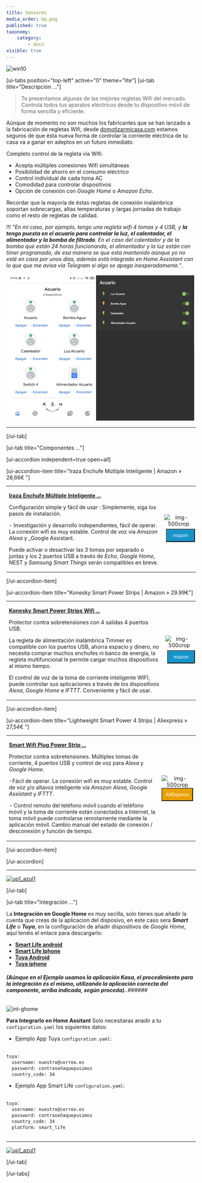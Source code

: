 ```yaml
---
title: Sensores
media_order: Up.png
published: true
taxonomy:
    category:
        - docs
visible: true
---
```


![win10](image://os-compat.png)

[ui-tabs position="top-left" active="0" theme="lite"]
[ui-tab title="Descripción ..."]

> Te presentamos algunas de las mejores regletas Wifi del mercado. Controla todos tus aparatos eléctricos desde tu dispositivo móvil de forma sencilla y eficiente.

Aúnque de momento no son muchos los fabricantes que se han lanzado a la fabricación de regletas Wifi, desde [domotizarmicasa.com](https://domotizarmicasa.com) estamos seguros de que ésta nueva forma de controlar la corriente eléctrica de tu casa va a ganar en adeptos en un futuro inmediato.

Completo control de la regleta vía Wifi:

+ Acepta múltiples conexiones Wifi simultáneas
+ Posibilidad de ahorro en el consumo eléctrico
+ Control individual de cada toma AC
+ Comodidad para controlar dispositivos
+ Opción de conexión con _Google Home_ o _Amazon Echo_.

Recordar que la mayoría de éstas regletas de conexión inalámbrica soportan sobrecargas, altas temperaturas y largas jornadas de trabajo como el resto de regletas de calidad.

!!! _"En mi caso, por ejemplo, tengo una regleta wifi 4 tomas y 4 USB, y **la tengo puesta en el acuario para controlar la luz, el calentador, el alimentador y la bomba de filtrado**. En el caso del calentador y de la bomba que están 24 horas funcionando, el alimentador y la luz están con timer programado, de esa manera se que esta mantenido aúnque yo no esté en casa por unos días, además está integrado en Home Assistant con lo que que me avisa vía Telegram si algo se apaga inesperadamente."_.

![](Acuario.png)

---

[/ui-tab]

[ui-tab title="Componentes ..."]

[ui-accordion independent=true open=all]

[ui-accordion-item title="Iraza Enchufe Múltiple Inteligente | Amazon » 28,66€ "]

|  |  |
|:------|:-----------------------:|
| <p>[**Iraza Enchufe Múltiple Inteligente ...**](https://amzn.to/2J7yf7y)</p><p>Configuración simple y fácil de usar : Simplemente, siga los<br />pasos de instalación.</p><p>- Investigación y desarrollo independientes, fácil de operar. La conexión wifi es muy estable. Control de voz vía _Amazon Alexa_ y _Google Assistant.</p><p>Puede activar o desactivar las 3 tomas por separado o juntas y los 2 puertos USB a través de _Echo_, _Google Home_, NEST y _Samsung Smart Things_ serán compatibles en breve.</p> | <div> ![img-500crop][amzn-iraza] </div> <div> <a href="https://amzn.to/2J7yf7y" alt="amazon-link" target="_blank"><button type="button" style="color:#fff;background-color:#1694CA;width:100%;height:35px;margin:5px;"><i class="fa fa-amazon fa-lg">mazon</i></button></a> </div> |

[/ui-accordion-item]

[ui-accordion-item title="Konesky Smart Power Strips | Amazon » 29.99€"]

|  |  |
|:------|:-----------------------:|
| <p>[**Konesky Smart Power Strips Wifi ...**](https://amzn.to/2Valrih)</p><p>Protector contra sobretensiones con 4 salidas 4 puertos USB.</p><p>La regleta de alimentación inalámbrica Timmer es compatible con los puertos USB, ahorra espacio y dinero, no necesita comprar muchos enchufes ni banco de energía, la regleta multifuncional le permite cargar muchos dispositivos al mismo tiempo.</p><p>El control de voz de la toma de corriente inteligente WIFI, puede controlar sus aplicaciones a través de los dispositivos  _Alexa_, _Google Home_ e _IFTTT_. Conveniente y fácil de usar.</p> | <div> ![img-500crop][amzn-Konesky] </div> <div> <a href="https://amzn.to/2Valrih" alt="amazon-link" target="_blank"><button type="button" style="color:#fff;background-color:#1694CA;width:100%;height:35px;margin:5px;"><i class="fa fa-amazon fa-lg">mazon</i></button></a> </div> |

[/ui-accordion-item]

[ui-accordion-item title="Lightweight Smart Power 4 Strips | Aliexpress » 27,54€ "]

|  |  |
|:------|:-----------------------:|
| <p>[**Smart Wifi Plug Power Strip ...**](http://s.click.aliexpress.com/e/cj0gMOCs)</p><p>Protector contra sobretensiones. Múltiples tomas de corriente, 4 puertos USB y control de voz para _Alexa_ y _Google Home_.</p><p>-Fácil de operar. La conexión wifi es muy estable. Control de voz y/o altavoz inteligente vía _Amazon Alexa_, _Google Assistant_ y _IFTTT_.</p><p>- Control remoto del teléfono móvil cuando el teléfono móvil y la toma de corriente están conectados a Internet, la toma móvil puede controlarse remotamente mediante la aplicación móvil. Cambio manual del estado de conexión / desconexión y función de tiempo.</p> | <div> ![img-500crop][amzn-Lightweight] </div> <div> <a href="http://s.click.aliexpress.com/e/cj0gMOCs" alt="AlieExpress-link" target="_blank"> <button type="button" style="color:#fff;background-color:#e8a100;width:100%;height:35px;"><i class="fa fa-shopping-cart  fa-lg"> AliExpress</i></button></a> </div> |

[/ui-accordion-item]

[/ui-accordion]

<!--- REFERENCIA A IMAGENES AL PIE DEl ARTÍCULO --->

[amzn-iraza]: user://pages/03.enchufes-Inteligentes/02.regletas-wifi/iraza.png?lightbox=1024&cropResize=400,400
[amzn-Konesky]: user://pages/03.enchufes-Inteligentes/02.regletas-wifi/Konesky.png?lightbox=1024&cropResize=600,600
[amzn-Lightweight]: user://pages/03.enchufes-Inteligentes/02.regletas-wifi/ligthweight.png?lightbox=1024&cropResize=600,600
[up1_azul1]: user://pages/01.introduccion-al-blog/01.home-assistant/integracion-telegram/up1_azul1.png
[int-ghome]: user://pages/02.interruptores/integracion_google_home.gif
---

[![up1_azul1]](# "Volver al Inicio")

[/ui-tab]

[ui-tab title="Integración ..."]

La **Integración en Google Home** es muy secilla, solo tienes que añadir la cuenta que creas de la aplicacion del disposivo, en este caso sera **_Smart Life_**  o  **_Tuya_**,  en la configuración de añadir dispositivos de _Google Home_, aquí tenéis el enlace para descargarlo:
 * [**Smart Life android**](http://bit.ly/2JnEUtN)
 * [**Smart Life Iphone**](https://apple.co/2DVyRsK)
 * [**Tuya Android**](http://bit.ly/2ZYql5T)
 * [**Tuya iphone**](https://apple.co/2vIrNeD)

###### **_(Aúnque en el Ejemplo usamos la aplicación Kasa, el procedimiento para la integración és el mismo, utilizando la aplicación correcta del componente, arriba indicada, según proceda)._**.###### 
![int-ghome]

**Para Integrarlo en Home Assitant**
Solo necesitaras anadir a tu `configuration.yaml` los siguientes datos:

+ Ejemplo  App Tuya `configuration.yaml`:

```text

tuya:
  username: nuestro@correo.es
  password: contraseñaquepusimos
  country_code: 34 

```
+ Ejemplo  App Smart Life `configuration.yaml`:

```text
​
tuya:
  username: nuestro@correo.es
  password: contraseñaquepusimos
  country_code: 34
  platform: smart_life
​
```
---


[![up1_azul1]](# "Volver al Inicio")

[/ui-tab]

[/ui-tabs]